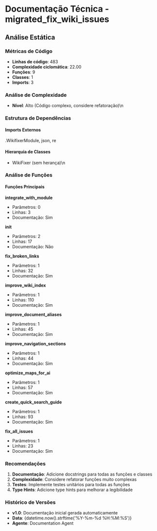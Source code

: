 # Documentação Técnica - migrated_fix_wiki_issues

## Análise Estática

### Métricas de Código
- **Linhas de código**: 483
- **Complexidade ciclomática**: 22.00
- **Funções**: 9
- **Classes**: 1
- **Imports**: 3

### Análise de Complexidade
- **Nível**: Alto (Código complexo, considere refatoração)\n
### Estrutura de Dependências

#### Imports Externos
.WikifixerModule, json, re

#### Hierarquia de Classes
- WikiFixer (sem herança)\n
### Análise de Funções

#### Funções Principais
**integrate_with_module**
- Parâmetros: 0
- Linhas: 3
- Documentação: Sim

**__init__**
- Parâmetros: 2
- Linhas: 17
- Documentação: Não

**fix_broken_links**
- Parâmetros: 1
- Linhas: 32
- Documentação: Sim

**improve_wiki_index**
- Parâmetros: 1
- Linhas: 110
- Documentação: Sim

**improve_document_aliases**
- Parâmetros: 1
- Linhas: 45
- Documentação: Sim

**improve_navigation_sections**
- Parâmetros: 1
- Linhas: 44
- Documentação: Sim

**optimize_maps_for_ai**
- Parâmetros: 1
- Linhas: 57
- Documentação: Sim

**create_quick_search_guide**
- Parâmetros: 1
- Linhas: 93
- Documentação: Sim

**fix_all_issues**
- Parâmetros: 1
- Linhas: 23
- Documentação: Sim

### Recomendações

1. **Documentação**: Adicione docstrings para todas as funções e classes
2. **Complexidade**: Considere refatorar funções muito complexas
3. **Testes**: Implemente testes unitários para todas as funções
4. **Type Hints**: Adicione type hints para melhorar a legibilidade

### Histórico de Versões

- **v1.0**: Documentação inicial gerada automaticamente
- **Data**: {datetime.now().strftime('%Y-%m-%d %H:%M:%S')}
- **Agente**: Documentation Agent

